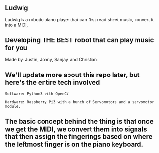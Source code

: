 ## Ludwig

Ludwig is a robotic piano player that can first read sheet music, convert it into a MIDI, 
## Developing THE BEST robot that can play music for you
Made by: Justin, Jonny, Sanjay, and Christian

## We'll update more about this repo later, but here's the entire tech involved
```
Software: Python3 with OpenCV
```

```
Hardware: Raspberry Pi3 with a bunch of Servomotors and a servomotor module.
```


## The basic concept behind the thing is that once we get the MIDI, we convert them into signals that then assign the fingerings based on where the leftmost finger is on the piano keyboard. 